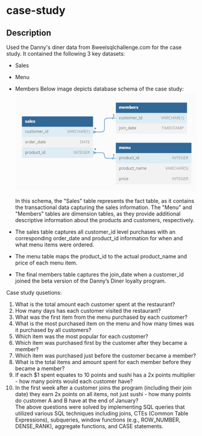 # case-study

## Description
Used the Danny's diner data from 8weelsqlchallenge.com for the case study. It contained the following 3 key datasets: 
* Sales
* Menu
* Members
Below image depicts database schema of the case study:
![Schema](./img/Schema.png)
  
  In this schema, the "Sales" table represents the fact table, as it contains the transactional data capturing the sales information. The "Menu" and "Members" tables are dimension tables, as they provide additional descriptive information about the products and customers, respectively.
* The sales table captures all customer_id level purchases with an corresponding order_date and product_id
information for when and what menu items were ordered.
* The menu table maps the product_id to the actual product_name and price of each menu item.
* The final members table captures the join_date when a customer_id joined the beta version of the Danny’s Diner
loyalty program.  

Case study qusetions:
1. What is the total amount each customer spent at the restaurant?
1. How many days has each customer visited the restaurant?
1. What was the first item from the menu purchased by each customer?
1. What is the most purchased item on the menu and how many times was it purchased by all customers?
1. Which item was the most popular for each customer?
1. Which item was purchased first by the customer after they became a member?
1. Which item was purchased just before the customer became a member?
1. What is the total items and amount spent for each member before they became a member?
1. If each $1 spent equates to 10 points and sushi has a 2x points multiplier - how many points would each customer have?
1. In the first week after a customer joins the program (including their join date) they earn 2x points on all items, not just sushi - how many points do customer A and B have at the end of January?  
The above questions were solved by implementing SQL queries that utilized various SQL techniques including joins, CTEs (Common Table Expressions), subqueries, window functions (e.g., ROW_NUMBER, DENSE_RANK), aggregate functions, and CASE statements.



